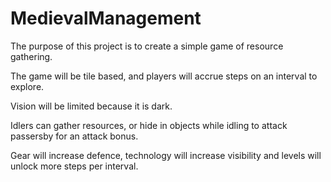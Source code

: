 # MedievalManagement

The purpose of this project is to create a simple game of resource gathering.

The game will be tile based, and players will accrue steps on an interval to explore.

Vision will be limited because it is dark.

Idlers can gather resources, or hide in objects while idling to attack passersby for an attack bonus.

Gear will increase defence, technology will increase visibility and levels will unlock more steps per interval.